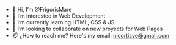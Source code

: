 - 👋 Hi, I’m @FrigorisMare
- 👀 I’m interested in Web Development
- 🌱 I’m currently learning HTML, CSS & JS
- 💞️ I’m looking to collaborate on new proyects for Web Pages
- 📫 ¿How to reach me? Here's my email: nicortizve@gmail.com

<!---
FrigorisMare/FrigorisMare is a ✨ special ✨ repository because its `README.md` (this file) appears on your GitHub profile.
You can click the Preview link to take a look at your changes.
--->

